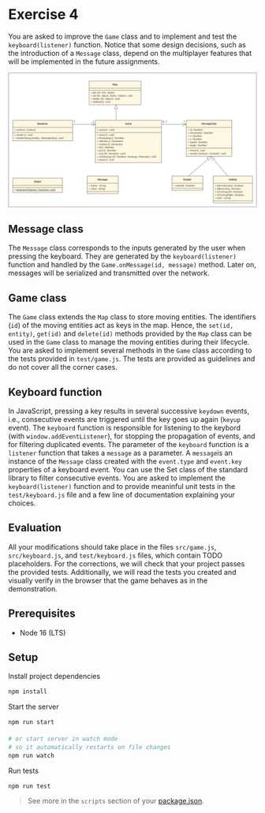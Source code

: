 # Exercise 4

You are asked to improve the `Game` class and to implement and test the `keyboard(listener)` function. 
Notice that some design decisions, such as the introduction of a `Message` class, depend on the multiplayer features that will be implemented in the future assignments.

![Model](./model.png)

## Message class

The `Message` class corresponds to the inputs generated by the user when pressing the keyboard.
They are generated by the `keyboard(listener)` function and handled by the `Game.onMessage(id, message)` method.
Later on, messages will be serialized and transmitted over the network.

## Game class

The `Game` class extends the `Map` class to store moving entities. 
The identifiers (`id`) of the moving entities act as keys in the map. 
Hence, the `set(id, entity)`, `get(id)` and `delete(id)` methods provided by the `Map` class can be used in the `Game` class to manage the moving entities during their lifecycle. 
You are asked to implement several methods in the `Game` class according to the tests provided in `test/game.js`. 
The tests are provided as guidelines and do not cover all the corner cases.

## Keyboard function

In JavaScript, pressing a key results in several successive `keydown` events, i.e., consecutive events are triggered until the key goes up again (`keyup` event). 
The `keyboard` function is responsible for listening to the keybord (with `window.addEventListener`), for stopping the propagation of events, and for filtering duplicated events. 
The parameter of the `keyboard` function is a `listener` function that takes a `message` as a parameter.
A `message`is an instance of the `Message` class created with the `event.type` and `event.key` properties of a keyboard event.
You can use the Set class of the standard library to filter consecutive events. 
You are asked to implement the `keyboard(listener)` function and to provide meaninful unit tests in the `test/keyboard.js` file and a few line of documentation explaining your choices.

## Evaluation

All your modifications should take place in the files `src/game.js`, `src/keyboard.js`, and `test/keyboard.js` files, which contain TODO placeholders. 
For the corrections, we will check that your project passes the provided tests.
Additionally, we will read the tests you created and visually verify in the browser that the game behaves as in the demonstration.

## Prerequisites

- Node 16 (LTS)

## Setup

Install project dependencies
```sh
npm install
```

Start the server
```sh
npm run start

# or start server in watch mode
# so it automatically restarts on file changes
npm run watch
```

Run tests
```
npm run test
```

> See more in the `scripts` section of your [package.json](./package.json).